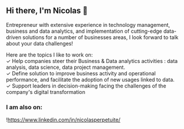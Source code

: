 ## Hi there, I'm Nicolas 👋

Entrepreneur with extensive experience in technology management, business and data analytics, and implementation of cutting-edge data-driven solutions for a number of businesses areas, I look forward to talk about your data challenges!

Here are the topics I like to work on:  
✓ Help companies steer their Business & Data analytics activities : data analysis, data science, data project management.  
✓ Define solution to improve business activity and operational performance, and facilitate the adoption of new usages linked to data.  
✓ Support leaders in decision-making facing the challenges of the company's digital transformation   

 ### I am also on:
 !https://www.linkedin.com/in/nicolasperpetuite/


<!---
--->
